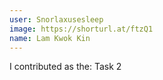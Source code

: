 ```yaml
---
user: Snorlaxusesleep
image: https://shorturl.at/ftzQ1
name: Lam Kwok Kin
---
```

I contributed as the: Task 2
